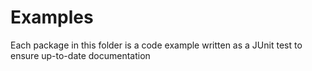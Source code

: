 # Examples
Each package in this folder is a code example written as a JUnit test to ensure up-to-date documentation